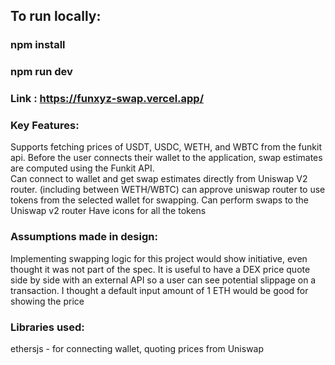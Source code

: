 ## To run locally: 

### npm install

### npm run dev

### Link : https://funxyz-swap.vercel.app/  

### Key Features:
Supports fetching prices of USDT, USDC, WETH, and WBTC from the funkit api.
Before the user connects their wallet to the application, swap estimates are computed using the Funkit API.  
Can connect to wallet and get swap estimates directly from Uniswap V2 router.  (including between WETH/WBTC)
can approve uniswap router to use tokens from the selected wallet for swapping.
Can perform swaps to the Uniswap v2 router
Have icons for all the tokens

### Assumptions made in design:
Implementing swapping logic for this project would show initiative, even thought it was not part of the spec.
It is useful to have a DEX price quote side by side with an external API so a user can see potential slippage on a transaction.
I thought a default input amount of 1 ETH would be good for showing the price


### Libraries used:
ethersjs - for connecting wallet, quoting prices from Uniswap 
